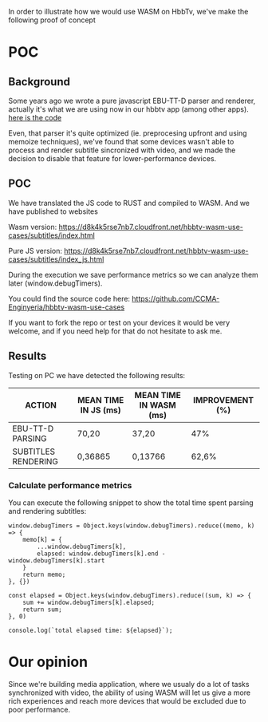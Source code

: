 In order to illustrate how we would use WASM on HbbTv, we've make the following proof of concept

# POC

## Background

Some years ago we wrote a pure javascript EBU-TT-D parser and renderer, actually it's what we are using now in our hbbtv app (among other apps). [here is the code](https://github.com/CCMA-Enginyeria/ebu-tt-d-parser)

Even, that parser it's quite optimized (ie. preprocesing upfront and using memoize techniques), we've found that some devices wasn't able to process and render subtitle sincronized with video, and we made the decision to disable that feature for lower-performance devices.

## POC

We have translated the JS code to RUST and compiled to WASM. And we have published to websites

Wasm version: https://d8k4k5rse7nb7.cloudfront.net/hbbtv-wasm-use-cases/subtitles/index.html

Pure JS version: https://d8k4k5rse7nb7.cloudfront.net/hbbtv-wasm-use-cases/subtitles/index_js.html

During the execution we save performance metrics so we can analyze them later (window.debugTimers).

You could find the source code here: https://github.com/CCMA-Enginyeria/hbbtv-wasm-use-cases

If you want to fork the repo or test on your devices it would be very welcome, and if you need help for that do not hesitate to ask me.


## Results

Testing on PC we have detected the following results:

| ACTION | MEAN TIME IN JS (ms) | MEAN TIME IN WASM (ms) | IMPROVEMENT (%) | 
|----|----|----|----|
| EBU-TT-D PARSING | 70,20 | 37,20 | 47% |
| SUBTITLES RENDERING | 0,36865 | 0,13766 | 62,6% |

### Calculate performance metrics 

You can execute the following snippet to show the total time spent parsing and rendering subtitles:

```
window.debugTimers = Object.keys(window.debugTimers).reduce((memo, k) => {
	memo[k] = {
		...window.debugTimers[k],
		elapsed: window.debugTimers[k].end - window.debugTimers[k].start
	}
	return memo;
}, {})

const elapsed = Object.keys(window.debugTimers).reduce((sum, k) => {
	sum += window.debugTimers[k].elapsed;
	return sum;
}, 0)

console.log(`total elapsed time: ${elapsed}`);
```

# Our opinion

Since we're building media application, where we usualy do a lot of tasks synchronized with video, the ability of using WASM will let us give a more rich experiences and reach more devices that would be excluded due to poor performance.
